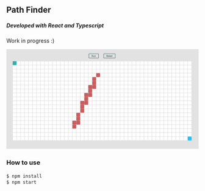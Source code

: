 ## Path Finder

##### Developed with React and Typescript

Work in progress :)

<img src="screenshot.png">

### How to use

```console
$ npm install
$ npm start
```
